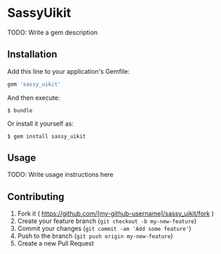 # SassyUikit

TODO: Write a gem description

## Installation

Add this line to your application's Gemfile:

```ruby
gem 'sassy_uikit'
```

And then execute:

    $ bundle

Or install it yourself as:

    $ gem install sassy_uikit

## Usage

TODO: Write usage instructions here

## Contributing

1. Fork it ( https://github.com/[my-github-username]/sassy_uikit/fork )
2. Create your feature branch (`git checkout -b my-new-feature`)
3. Commit your changes (`git commit -am 'Add some feature'`)
4. Push to the branch (`git push origin my-new-feature`)
5. Create a new Pull Request
